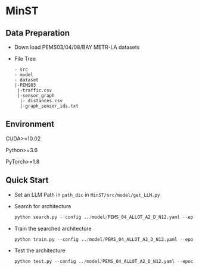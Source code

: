 # MinST

## Data Preparation

- Down load PEMS03/04/08/BAY METR-LA datasets

- File Tree

  ```
  - src
  - model
  - dataset
  |-PEMS03
   |-traffic.csv
   |-sensor_graph
    |- distances.csv
    |-graph_sensor_ids.txt
  ```

## Environment

CUDA>=10.02

Python>=3.6

PyTorch>=1.8



## Quick Start

- Set an LLM Path in `path_dic` in `MinST/src/model/get_LLM.py`

- Search for architecture

  ```python
  python search.py --config ../model/PEMS_04_ALLOT_A2_D_N12.yaml --epoch 15 --net_mode all_path --seed 2024 --opt LLM --llm qwen 
  ```

- Train the searched architecture

  ```python
  python train.py --config ../model/PEMS_04_ALLOT_A2_D_N12.yaml --epoch 50  --seed 2024 --opt LLM --llm qwen --load_mode search 
  ```

- Test the architecture

  ```python
  python test.py --config ../model/PEMS_04_ALLOT_A2_D_N12.yaml --epoch 30  --seed 2024 --opt LLM --llm qwen --load_mode train 
  ```

  